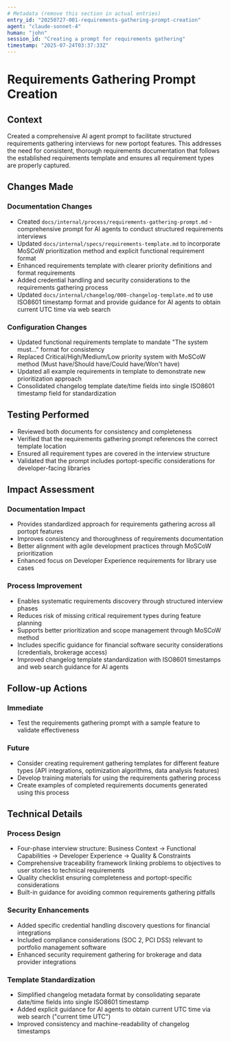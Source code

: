 ```yaml
---
# Metadata (remove this section in actual entries)
entry_id: "20250727-001-requirements-gathering-prompt-creation"
agent: "claude-sonnet-4" 
human: "john"
session_id: "Creating a prompt for requirements gathering"
timestamp: "2025-07-24T03:37:33Z"
---
```


# Requirements Gathering Prompt Creation

## Context
Created a comprehensive AI agent prompt to facilitate structured requirements gathering interviews for new portopt features. This addresses the need for consistent, thorough requirements documentation that follows the established requirements template and ensures all requirement types are properly captured.

## Changes Made

### Documentation Changes
- Created `docs/internal/process/requirements-gathering-prompt.md` - comprehensive prompt for AI agents to conduct structured requirements interviews
- Updated `docs/internal/specs/requirements-template.md` to incorporate MoSCoW prioritization method and explicit functional requirement format
- Enhanced requirements template with clearer priority definitions and format requirements
- Added credential handling and security considerations to the requirements gathering process
- Updated `docs/internal/changelog/000-changelog-template.md` to use ISO8601 timestamp format and provide guidance for AI agents to obtain current UTC time via web search

### Configuration Changes
- Updated functional requirements template to mandate "The system must..." format for consistency
- Replaced Critical/High/Medium/Low priority system with MoSCoW method (Must have/Should have/Could have/Won't have)
- Updated all example requirements in template to demonstrate new prioritization approach
- Consolidated changelog template date/time fields into single ISO8601 timestamp field for standardization

## Testing Performed
- Reviewed both documents for consistency and completeness
- Verified that the requirements gathering prompt references the correct template location
- Ensured all requirement types are covered in the interview structure
- Validated that the prompt includes portopt-specific considerations for developer-facing libraries

## Impact Assessment

### Documentation Impact
- Provides standardized approach for requirements gathering across all portopt features
- Improves consistency and thoroughness of requirements documentation
- Better alignment with agile development practices through MoSCoW prioritization
- Enhanced focus on Developer Experience requirements for library use cases

### Process Improvement
- Enables systematic requirements discovery through structured interview phases
- Reduces risk of missing critical requirement types during feature planning
- Supports better prioritization and scope management through MoSCoW method
- Includes specific guidance for financial software security considerations (credentials, brokerage access)
- Improved changelog template standardization with ISO8601 timestamps and web search guidance for AI agents

## Follow-up Actions

### Immediate
- Test the requirements gathering prompt with a sample feature to validate effectiveness

### Future
- Consider creating requirement gathering templates for different feature types (API integrations, optimization algorithms, data analysis features)
- Develop training materials for using the requirements gathering process
- Create examples of completed requirements documents generated using this process

## Technical Details

### Process Design
- Four-phase interview structure: Business Context → Functional Capabilities → Developer Experience → Quality & Constraints
- Comprehensive traceability framework linking problems to objectives to user stories to technical requirements
- Quality checklist ensuring completeness and portopt-specific considerations
- Built-in guidance for avoiding common requirements gathering pitfalls

### Security Enhancements
- Added specific credential handling discovery questions for financial integrations
- Included compliance considerations (SOC 2, PCI DSS) relevant to portfolio management software
- Enhanced security requirement gathering for brokerage and data provider integrations

### Template Standardization
- Simplified changelog metadata format by consolidating separate date/time fields into single ISO8601 timestamp
- Added explicit guidance for AI agents to obtain current UTC time via web search ("current time UTC")
- Improved consistency and machine-readability of changelog timestamps 